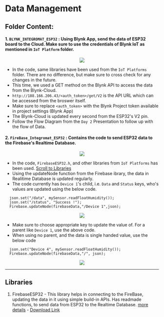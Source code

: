 # Data Management
## Folder Content:

####  1. `BLYNK_INTEGROMAT_ESP32` : Using Blynk App, send the data of ESP32 board to the Cloud. Make sure to use the credentials of Blynk IoT as mentioned in `IoT Platform` folder. 

<p align="center">
  <img src="https://user-images.githubusercontent.com/52236719/138923252-b2f14649-11bc-4461-8e12-940663b9b13a.png">

  <br>
</p>

- In the code, same libraries have been used from the `IoT Platforms` folder. There are no difference, but make sure to cross check for any changes in the future.
- This time, we used a GET method on the Blynk API to access the data from the Blynk-Cloud.
- `http://188.166.206.43/<auth_token>/get/V2` is the API URL which can be accessed from the broswer itself. 
- Make sure to replace `<auth_token>` with the Blynk Project token available in project settings (Blynk App)
- The Blynk-Cloud is updated every second from the ESP32's V2 pin.
- Follow the Flow Diagram from the `Day 2` Presentation to follow up with the flow of Data.

####  2. `FireBase_Integromat_ESP32` : Contains the code to send ESP32 data to the Firebase's Realtime Database.
<p align="center">
  <img src="https://user-images.githubusercontent.com/52236719/138938697-dc90cfcd-c45c-4d8d-aedc-c2d5b018cba9.png">

  <br>
</p>

- In the code, `FirebaseESP32.h`, and other libraries from `IoT Platforms` has been used. [Scroll to Libraries](https://github.com/hippyaki/IoT-Workshop-IEEE-RAS-PESU/tree/master/Data%20Management#libraries)
- Using the updateNode function from the Firebase ibrary, the data in Realitime Database is updated regularly.
- The code currently has `Device 1`'s child, i.e. `Data` and `Status` keys, who's values are updated using the below code.
```
  json.set("/data", mySensor.readFloatHumidity());
  json.set("/status", "Success !");
  Firebase.updateNode(firebaseData,"/Device 1",json);
```

<p align="center">
  <img src="https://user-images.githubusercontent.com/52236719/138925237-df1581a3-077c-4851-b0af-8d9c8888a58c.png">

  <br>
</p>

- Make sure to choose appropriate key to update the value of. For a parent like `Device 1`, use the above code.
- When using no parent, and the data is single handed value, use the below code
```
  json.set("Device 4", mySensor.readFloatHumidity());
  Firebase.updateNode(firebaseData,"/", json); 
```
<p align="center">
  <img src="https://user-images.githubusercontent.com/52236719/138935635-47e96545-9006-460d-9230-28a5c6f80bdf.png">

  <br>
</p>

---------------------------------------------------------------------------------------------------------------------------

## Libraries

1. FirebaseESP32 - This library helps in connecting to the FireBase, updating the data in it using simple build-in APIs. Has readmade functions, to send data from ESP32 to the Realtime Database. [more details](https://github.com/mobizt/Firebase-ESP32) - [Download Link](https://github.com/mobizt/Firebase-ESP32/releases/download/v3.11.12/Firebase-ESP32.zip)         
